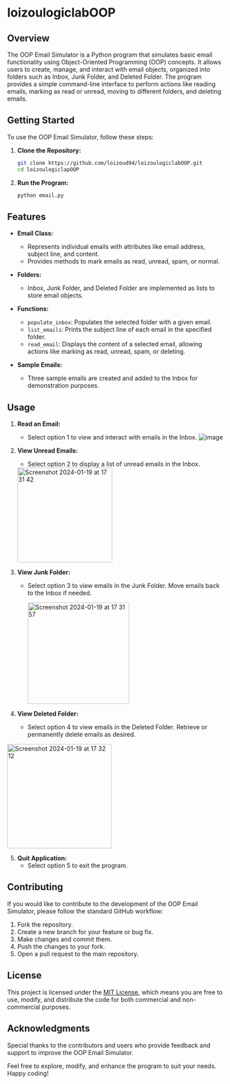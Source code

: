 # loizoulogiclabOOP

## Overview
The OOP Email Simulator is a Python program that simulates basic email functionality using Object-Oriented Programming (OOP) concepts. It allows users to create, manage, and interact with email objects, organized into folders such as Inbox, Junk Folder, and Deleted Folder. The program provides a simple command-line interface to perform actions like reading emails, marking as read or unread, moving to different folders, and deleting emails.

## Getting Started
To use the OOP Email Simulator, follow these steps:

1. **Clone the Repository:**
   ```bash
   git clone https://github.com/loizoud94/loizoulogiclabOOP.git
   cd loizoulogiclapOOP
   ```

2. **Run the Program:**
   ```bash
   python email.py


## Features
- **Email Class:**
  - Represents individual emails with attributes like email address, subject line, and content.
  - Provides methods to mark emails as read, unread, spam, or normal.

- **Folders:**
  - Inbox, Junk Folder, and Deleted Folder are implemented as lists to store email objects.

- **Functions:**
  - `populate_inbox`: Populates the selected folder with a given email.
  - `list_emails`: Prints the subject line of each email in the specified folder.
  - `read_email`: Displays the content of a selected email, allowing actions like marking as read, unread, spam, or deleting.

- **Sample Emails:**
  - Three sample emails are created and added to the Inbox for demonstration purposes.

## Usage
1. **Read an Email:**
   - Select option 1 to view and interact with emails in the Inbox.
    ![image](https://github.com/loizoud94/loizoulogiclabOOP/assets/152619396/46d9e509-0b41-4786-908f-e1053e2b6f8c)

2. **View Unread Emails:**
   - Select option 2 to display a list of unread emails in the Inbox.

   <img width="220" alt="Screenshot 2024-01-19 at 17 31 42" src="https://github.com/loizoud94/loizoulogiclabOOP/assets/152619396/b2cbf644-4df6-4616-883e-1e8ab953b020">


3. **View Junk Folder:**
   - Select option 3 to view emails in the Junk Folder. Move emails back to the Inbox if needed.
   
     <img width="235" alt="Screenshot 2024-01-19 at 17 31 57" src="https://github.com/loizoud94/loizoulogiclabOOP/assets/152619396/2113c115-415c-4e97-8d4f-5eff8ddeb094">


4. **View Deleted Folder:**
   - Select option 4 to view emails in the Deleted Folder. Retrieve or permanently delete emails as desired.
<img width="242" alt="Screenshot 2024-01-19 at 17 32 12" src="https://github.com/loizoud94/loizoulogiclabOOP/assets/152619396/70977302-f88d-4a3b-acb3-be351db478bb">


5. **Quit Application:**
   - Select option 5 to exit the program.

## Contributing
If you would like to contribute to the development of the OOP Email Simulator, please follow the standard GitHub workflow:

1. Fork the repository.
2. Create a new branch for your feature or bug fix.
3. Make changes and commit them.
4. Push the changes to your fork.
5. Open a pull request to the main repository.

## License
This project is licensed under the [MIT License](LICENSE), which means you are free to use, modify, and distribute the code for both commercial and non-commercial purposes.

## Acknowledgments
Special thanks to the contributors and users who provide feedback and support to improve the OOP Email Simulator.

Feel free to explore, modify, and enhance the program to suit your needs. Happy coding!
```
